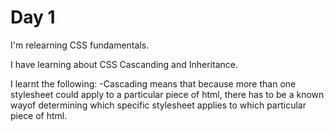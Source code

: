 # Day 1
I'm relearning CSS fundamentals. 

I have learning about CSS Cascanding and Inheritance. 

I learnt the following:
-Cascading means that because more than one stylesheet could apply to a particular piece of html, there has to be a known wayof determining which specific stylesheet applies to which particular piece of html.

